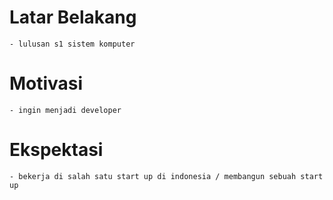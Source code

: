 # Latar Belakang
    - lulusan s1 sistem komputer
# Motivasi
    - ingin menjadi developer
# Ekspektasi
    - bekerja di salah satu start up di indonesia / membangun sebuah start up